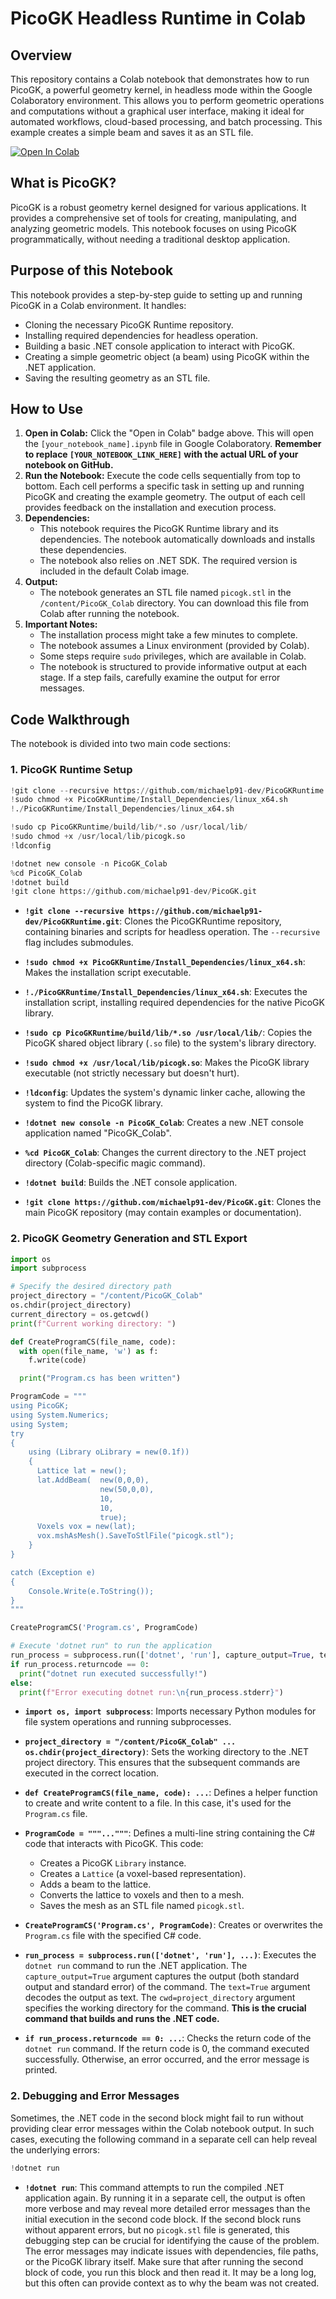 # PicoGK Headless Runtime in Colab

## Overview

This repository contains a Colab notebook that demonstrates how to run PicoGK, a powerful geometry kernel, in headless mode within the Google Colaboratory environment. This allows you to perform geometric operations and computations without a graphical user interface, making it ideal for automated workflows, cloud-based processing, and batch processing.  This example creates a simple beam and saves it as an STL file.

[![Open In Colab](https://colab.research.google.com/assets/colab-badge.svg)]([YOUR_NOTEBOOK_LINK_HERE])  <!-- Replace with your notebook's GitHub URL -->

## What is PicoGK?

PicoGK is a robust geometry kernel designed for various applications. It provides a comprehensive set of tools for creating, manipulating, and analyzing geometric models. This notebook focuses on using PicoGK programmatically, without needing a traditional desktop application.

## Purpose of this Notebook

This notebook provides a step-by-step guide to setting up and running PicoGK in a Colab environment. It handles:

*   Cloning the necessary PicoGK Runtime repository.
*   Installing required dependencies for headless operation.
*   Building a basic .NET console application to interact with PicoGK.
*   Creating a simple geometric object (a beam) using PicoGK within the .NET application.
*   Saving the resulting geometry as an STL file.

## How to Use

1.  **Open in Colab:** Click the "Open in Colab" badge above. This will open the `[your_notebook_name].ipynb` file in Google Colaboratory.  **Remember to replace `[YOUR_NOTEBOOK_LINK_HERE]` with the actual URL of your notebook on GitHub.**
2.  **Run the Notebook:** Execute the code cells sequentially from top to bottom. Each cell performs a specific task in setting up and running PicoGK and creating the example geometry. The output of each cell provides feedback on the installation and execution process.
3.  **Dependencies:**
    *   This notebook requires the PicoGK Runtime library and its dependencies. The notebook automatically downloads and installs these dependencies.
    *   The notebook also relies on .NET SDK. The required version is included in the default Colab image.
4.  **Output:**
    *   The notebook generates an STL file named `picogk.stl` in the `/content/PicoGK_Colab` directory. You can download this file from Colab after running the notebook.
5.  **Important Notes:**
    *   The installation process might take a few minutes to complete.
    *   The notebook assumes a Linux environment (provided by Colab).
    *   Some steps require `sudo` privileges, which are available in Colab.
    *   The notebook is structured to provide informative output at each stage. If a step fails, carefully examine the output for error messages.

## Code Walkthrough

The notebook is divided into two main code sections:

### 1. PicoGK Runtime Setup

```python
!git clone --recursive https://github.com/michaelp91-dev/PicoGKRuntime.git
!sudo chmod +x PicoGKRuntime/Install_Dependencies/linux_x64.sh
!./PicoGKRuntime/Install_Dependencies/linux_x64.sh

!sudo cp PicoGKRuntime/build/lib/*.so /usr/local/lib/
!sudo chmod +x /usr/local/lib/picogk.so
!ldconfig

!dotnet new console -n PicoGK_Colab
%cd PicoGK_Colab
!dotnet build
!git clone https://github.com/michaelp91-dev/PicoGK.git
```
*   **`!git clone --recursive https://github.com/michaelp91-dev/PicoGKRuntime.git`**: Clones the PicoGKRuntime repository, containing binaries and scripts for headless operation. The `--recursive` flag includes submodules.

*   **`!sudo chmod +x PicoGKRuntime/Install_Dependencies/linux_x64.sh`**: Makes the installation script executable.

*   **`!./PicoGKRuntime/Install_Dependencies/linux_x64.sh`**: Executes the installation script, installing required dependencies for the native PicoGK library.

*   **`!sudo cp PicoGKRuntime/build/lib/*.so /usr/local/lib/`**: Copies the PicoGK shared object library (`.so` file) to the system's library directory.

*   **`!sudo chmod +x /usr/local/lib/picogk.so`**: Makes the PicoGK library executable (not strictly necessary but doesn't hurt).

*   **`!ldconfig`**: Updates the system's dynamic linker cache, allowing the system to find the PicoGK library.

*   **`!dotnet new console -n PicoGK_Colab`**: Creates a new .NET console application named "PicoGK_Colab".

*   **`%cd PicoGK_Colab`**: Changes the current directory to the .NET project directory (Colab-specific magic command).

*   **`!dotnet build`**: Builds the .NET console application.

*   **`!git clone https://github.com/michaelp91-dev/PicoGK.git`**: Clones the main PicoGK repository (may contain examples or documentation).

### 2. PicoGK Geometry Generation and STL Export

```python
import os
import subprocess

# Specify the desired directory path
project_directory = "/content/PicoGK_Colab"
os.chdir(project_directory)
current_directory = os.getcwd()
print(f"Current working directory: ")

def CreateProgramCS(file_name, code):
  with open(file_name, 'w') as f:
    f.write(code)

  print("Program.cs has been written")

ProgramCode = """
using PicoGK;
using System.Numerics;
using System;
try
{
    using (Library oLibrary = new(0.1f))
    {
      Lattice lat = new();
      lat.AddBeam(  new(0,0,0),
                    new(50,0,0),
                    10,
                    10,
                    true);
      Voxels vox = new(lat);
      vox.mshAsMesh().SaveToStlFile("picogk.stl");
    }
}

catch (Exception e)
{
    Console.Write(e.ToString());
}
"""

CreateProgramCS('Program.cs', ProgramCode)

# Execute 'dotnet run" to run the application
run_process = subprocess.run(['dotnet', 'run'], capture_output=True, text=True, cwd=project_directory)
if run_process.returncode == 0:
  print("dotnet run executed successfully!")
else:
  print(f"Error executing dotnet run:\n{run_process.stderr}")
```

*   **`import os, import subprocess`**: Imports necessary Python modules for file system operations and running subprocesses.

*   **`project_directory = "/content/PicoGK_Colab" ... os.chdir(project_directory)`**: Sets the working directory to the .NET project directory. This ensures that the subsequent commands are executed in the correct location.

*   **`def CreateProgramCS(file_name, code): ...`**: Defines a helper function to create and write content to a file. In this case, it's used for the `Program.cs` file.

*   **`ProgramCode = """..."""`**: Defines a multi-line string containing the C# code that interacts with PicoGK. This code:
    *   Creates a PicoGK `Library` instance.
    *   Creates a `Lattice` (a voxel-based representation).
    *   Adds a beam to the lattice.
    *   Converts the lattice to voxels and then to a mesh.
    *   Saves the mesh as an STL file named `picogk.stl`.

*   **`CreateProgramCS('Program.cs', ProgramCode)`**: Creates or overwrites the `Program.cs` file with the specified C# code.

*   **`run_process = subprocess.run(['dotnet', 'run'], ...)`**: Executes the `dotnet run` command to run the .NET application. The `capture_output=True` argument captures the output (both standard output and standard error) of the command. The `text=True` argument decodes the output as text. The `cwd=project_directory` argument specifies the working directory for the command.  **This is the crucial command that builds and runs the .NET code.**

*   **`if run_process.returncode == 0: ...`**: Checks the return code of the `dotnet run` command. If the return code is 0, the command executed successfully. Otherwise, an error occurred, and the error message is printed.

### 2. Debugging and Error Messages

Sometimes, the .NET code in the second block might fail to run without providing clear error messages within the Colab notebook output. In such cases, executing the following command in a separate cell can help reveal the underlying errors:

```python
!dotnet run
```

*   **`!dotnet run`**:  This command attempts to run the compiled .NET application again.  By running it in a separate cell, the output is often more verbose and may reveal more detailed error messages than the initial execution in the second code block. If the second block runs without apparent errors, but no `picogk.stl` file is generated, this debugging step can be crucial for identifying the cause of the problem. The error messages may indicate issues with dependencies, file paths, or the PicoGK library itself. Make sure that after running the second block of code, you run this block and then read it. It may be a long log, but this often can provide context as to why the beam was not created.


